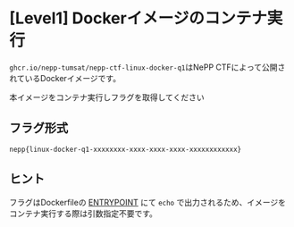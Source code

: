 # [Level1] Dockerイメージのコンテナ実行

`ghcr.io/nepp-tumsat/nepp-ctf-linux-docker-q1`はNePP CTFによって公開されているDockerイメージです。

本イメージをコンテナ実行しフラグを取得してください

## フラグ形式

`nepp{linux-docker-q1-xxxxxxxx-xxxx-xxxx-xxxx-xxxxxxxxxxxx}`

## ヒント
フラグはDockerfileの [ENTRYPOINT](https://docs.docker.jp/v1.12/engine/reference/builder.html#entrypoint) にて `echo` で出力されるため、イメージをコンテナ実行する際は引数指定不要です。

